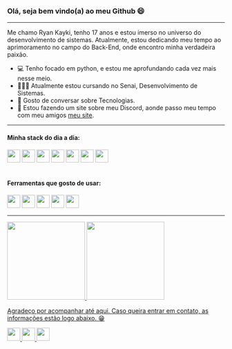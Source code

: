 ### Olá, seja bem vindo(a) ao meu Github 😄

----

Me chamo Ryan Kayki, tenho 17 anos e estou imerso no universo do desenvolvimento de sistemas. Atualmente, estou dedicando meu tempo ao aprimoramento no campo do Back-End, onde encontro minha verdadeira paixão.

- 💻 Tenho focado em python, e estou me aprofundando cada vez mais nesse meio.
- 👨🏾‍💻 Atualmente estou cursando no Senai, Desenvolvimento de Sistemas.
- 👥 Gosto de conversar sobre Tecnologias.
- 🔗 Estou fazendo um site sobre meu Discord, aonde passo meu tempo com meu amigos [meu site](https://reddogsz.github.io/OS-CARA-TANKA/).

----

#### Minha stack do dia a dia: 
<div>
  <img height="30em" src="https://img.shields.io/badge/HTML5-E34F26?style=for-the-badge&logo=html5&logoColor=white">
  <img height="30em" src="https://img.shields.io/badge/CSS3-1572B6?style=for-the-badge&logo=css3&logoColor=white">
  <img height="30em" src="https://img.shields.io/badge/JavaScript-F7DF1E?style=for-the-badge&logo=javascript&logoColor=white">
  <img height="30em" src="https://img.shields.io/badge/GIT-E34F26?style=for-the-badge&logo=git&logoColor=white">
  <img height="30em" src="https://img.shields.io/badge/GITHUB-2D333B?style=for-the-badge&logo=github&logoColor=white">
  <img height="30em" src="https://img.shields.io/badge/Windows-0078D6?style=for-the-badge&logo=windows&logoColor=white">
  <img height="30em" src="https://img.shields.io/badge/Ubuntu-E95420?style=for-the-badge&logo=ubuntu&logoColor=white">
  
</div>
</br>

#### Ferramentas que gosto de usar:
<div>
    <img height="30em" src="https://img.shields.io/badge/Visual_Studio_Code-0078D4?style=for-the-badge&logo=visual%20studio%20code&logoColor=white">
    <img height="30em" src="https://img.shields.io/badge/Sublime_Text-FF9800?style=for-the-badge&logo=sublime-text&logoColor=white">
    <img height="30em" src="https://img.shields.io/badge/Inkscape-000000?style=for-the-badge&logo=inkscape&logoColor=white">
    <img height="30em" src="https://img.shields.io/badge/Figma-F24E1E?style=for-the-badge&logo=figma&logoColor=white">
    <img height="30em" src="https://img.shields.io/badge/VirtualBox-183A61?style=for-the-badge&logo=virtualbox&logoColor=white">

</div>

----

<div>
<a href="https://github.com/RyanKayki">
<img loading="lazy" height="180em" src="https://github-readme-stats.vercel.app/api/top-langs/?username=RyanKayki&layout=compact&langs_count=7&theme=dracula"/>
<img loading="lazy" height="180em" src="https://github-readme-stats.vercel.app/api?username=RyanKayki&show_icons=true&theme=dracula&include_all_commits=true&count_private=true"/>
</div>

<p align="left">Agradeço por acompanhar até aqui. Caso queira entrar em contato, as informações estão logo abaixo. 😁</p>

<a href="https://www.linkedin.com/in/ryan-kayki-pedroso-santos-752723294/">
  <img height="30em" src="https://img.shields.io/badge/LINKEDIN-0077B5?style=for-the-badge&logo=linkedin&logoColor=white">
</a>

<a href="mailto:ryan.santos.senai@gmail.com">
  <img height="30em" src="https://img.shields.io/badge/EMAIL-BB001B?style=for-the-badge&logo=gmail&logoColor=white">
</a>

<a href="https://www.instagram.com/ryan.kpssz/" target="blank">
  <img height="30em" src="https://img.shields.io/badge/-Instagram-%23E4405F?style=for-the-badge&logo=instagram&logoColor=white">
</a>

